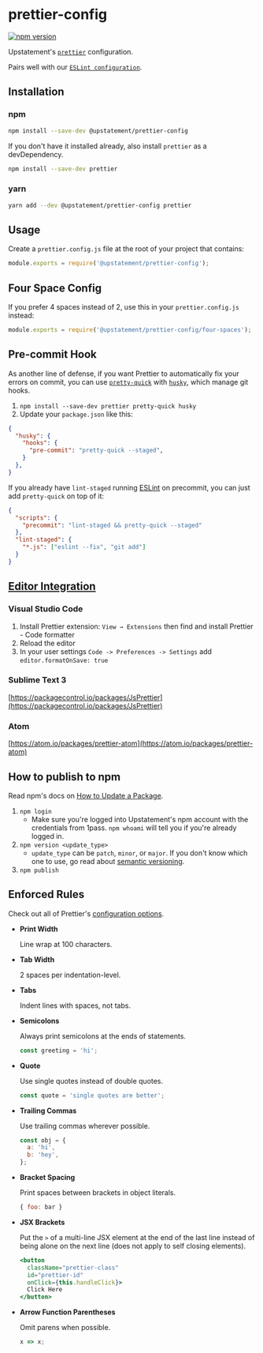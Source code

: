 # prettier-config

[![npm version](https://badge.fury.io/js/%40upstatement%2Fprettier-config.svg)](https://badge.fury.io/js/%40upstatement%2Fprettier-config)

Upstatement's [`prettier`](https://prettier.io) configuration.

Pairs well with our [`ESLint configuration`](https://www.npmjs.com/package/@upstatement/eslint-config).

## Installation

### npm

```sh
npm install --save-dev @upstatement/prettier-config
```

If you don't have it installed already, also install `prettier` as a devDependency.

```sh
npm install --save-dev prettier
```

### yarn

```sh
yarn add --dev @upstatement/prettier-config prettier
```

## Usage

Create a `prettier.config.js` file at the root of your project that contains:

```js
module.exports = require('@upstatement/prettier-config');
```

## Four Space Config

If you prefer 4 spaces instead of 2, use this in your `prettier.config.js` instead:

```js
module.exports = require('@upstatement/prettier-config/four-spaces');
```

## Pre-commit Hook

As another line of defense, if you want Prettier to automatically fix your errors on commit, you can use [`pretty-quick`](https://github.com/azz/pretty-quick) with [`husky`](https://github.com/typicode/husky), which manage git hooks.

1.  `npm install --save-dev prettier pretty-quick husky`
2.  Update your `package.json` like this:

```json
{
  "husky": {
    "hooks": {
      "pre-commit": "pretty-quick --staged",
    }
  },
}
```

If you already have `lint-staged` running [ESLint](https://github.com/Upstatement/eslint-config#pre-commit-hook) on precommit, you can just add `pretty-quick` on top of it:

```json
{
  "scripts": {
    "precommit": "lint-staged && pretty-quick --staged"
  },
  "lint-staged": {
    "*.js": ["eslint --fix", "git add"]
  }
}
```

## [Editor Integration](https://prettier.io/docs/en/editors.html)

### Visual Studio Code

1.  Install Prettier extension: `View → Extensions` then find and install Prettier - Code formatter
2.  Reload the editor
3.  In your user settings `Code -> Preferences -> Settings` add `editor.formatOnSave: true`

### Sublime Text 3

[https://packagecontrol.io/packages/JsPrettier](https://packagecontrol.io/packages/JsPrettier)

### Atom

[https://atom.io/packages/prettier-atom](https://atom.io/packages/prettier-atom)

## How to publish to npm

Read npm's docs on [How to Update a Package](https://docs.npmjs.com/getting-started/publishing-npm-packages#how-to-update-a-package).

1. `npm login`
    * Make sure you're logged into Upstatement's npm account with the credentials from 1pass. `npm whoami` will tell you if you're already logged in.
2. `npm version <update_type>`
    * `update_type` can be `patch`, `minor`, or `major`. If you don't know which one to use, go read about [semantic versioning](https://docs.npmjs.com/getting-started/semantic-versioning).
3. `npm publish`

## Enforced Rules

Check out all of Prettier's [configuration options](https://prettier.io/docs/en/options.html).

* **Print Width**

  Line wrap at 100 characters.

* **Tab Width**

  2 spaces per indentation-level.

* **Tabs**

  Indent lines with spaces, not tabs.

* **Semicolons**

  Always print semicolons at the ends of statements.

  ```js
  const greeting = 'hi';
  ```

* **Quote**

  Use single quotes instead of double quotes.

  ```js
  const quote = 'single quotes are better';
  ```

* **Trailing Commas**

  Use trailing commas wherever possible.

  ```js
  const obj = {
    a: 'hi',
    b: 'hey',
  };
  ```

* **Bracket Spacing**

  Print spaces between brackets in object literals.

  ```js
  { foo: bar }
  ```

* **JSX Brackets**

  Put the `>` of a multi-line JSX element at the end of the last line instead of being alone on the next line (does not apply to self closing elements).

  ```jsx
  <button
    className="prettier-class"
    id="prettier-id"
    onClick={this.handleClick}>
    Click Here
  </button>
  ```

* **Arrow Function Parentheses**

  Omit parens when possible.

  ```js
  x => x;
  ```

